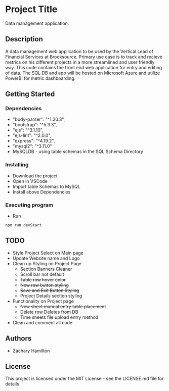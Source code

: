 # Project Title

Data management application.

## Description

A data management web application to be used by the Vertical Lead of Financial Services at Brooksource. Primary use case is to track and recieve metrics on his different projects in a more streamlined and user friendly way. This code contains the front end web application for entry and editing of data. The SQL DB and app will be hosted on Microsoft Azure and utilize PowerBI for metric dashboarding.

## Getting Started

### Dependencies

*    "body-parser": "^1.20.3",
*    "bootstrap": "^5.3.3",
*    "ejs": "^3.1.10",
*    "ejs-lint": "^2.0.0",
*    "express": "^4.19.2",
*    "mysql2": "^3.11.0"
*    MySQLDB - using table schemas in the SQL Schema Directory

### Installing

* Download the project
* Open in VSCode
* Import table Schemas to MySQL
* Install above Dependencies

### Executing program

* Run
```
npm run devStart
```
## TODO
* Style Project Select on Main page
* Update Website name and Logo
* Clean up Styling on Project Page
  * Section Banners Cleaner
  * Scroll bar not default
  * ~~Table row hover color~~
  * ~~New row button styling~~
  * ~~Save and Exit Button Styling~~
  * Project Details section styling
* Functionality on Project page
  * ~~New sheet manual entry table placement~~
  * Delete row Deletes from DB
  * Time sheets file upload entry method
* Clean and comment all code
  
  
  

## Authors

* Zachary Hamilton

## License

This project is licensed under the MIT License - see the LICENSE.md file for details
